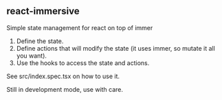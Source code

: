 ## react-immersive

Simple state management for react on top of immer

1. Define the state.
2. Define actions that will modify the state (it uses immer, so mutate it all you want).
3. Use the hooks to access the state and actions.

See src/index.spec.tsx on how to use it.

Still in development mode, use with care.
